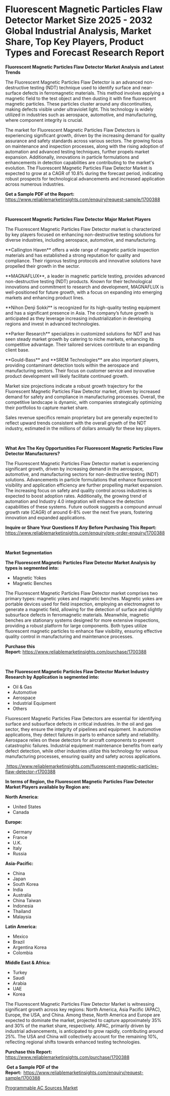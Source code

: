 <p><h1>Fluorescent Magnetic Particles Flaw Detector Market Size 2025 - 2032 Global Industrial Analysis, Market Share, Top Key Players, Product Types and Forecast Research Report</h1></p><p><strong>Fluorescent Magnetic Particles Flaw Detector Market Analysis and Latest Trends</strong></p>
<p><p>The Fluorescent Magnetic Particles Flaw Detector is an advanced non-destructive testing (NDT) technique used to identify surface and near-surface defects in ferromagnetic materials. This method involves applying a magnetic field to the test object and then dusting it with fine fluorescent magnetic particles. These particles cluster around any discontinuities, making defects visible under ultraviolet light. This technology is widely utilized in industries such as aerospace, automotive, and manufacturing, where component integrity is crucial.</p><p>The market for Fluorescent Magnetic Particles Flaw Detectors is experiencing significant growth, driven by the increasing demand for quality assurance and safety standards across various sectors. The growing focus on maintenance and inspection processes, along with the rising adoption of automation and advanced testing techniques, further propels market expansion. Additionally, innovations in particle formulations and enhancements in detection capabilities are contributing to the market's evolution. The Fluorescent Magnetic Particles Flaw Detector Market is expected to grow at a CAGR of 10.8% during the forecast period, indicating robust prospects for technological advancements and increased application across numerous industries.</p></p>
<p><strong>Get a Sample PDF of the Report:&nbsp;</strong> <a href="https://www.reliablemarketinsights.com/enquiry/request-sample/1700388?utm_campaign=2013&utm_medium=2&utm_source=Github&utm_content=ia&utm_term=09012025&utm_id=fluorescent-magnetic-particles-flaw-detector">https://www.reliablemarketinsights.com/enquiry/request-sample/1700388</a></p>
<p>&nbsp;</p>
<p><strong>Fluorescent Magnetic Particles Flaw Detector Major Market Players</strong></p>
<p><p>The Fluorescent Magnetic Particles Flaw Detector market is characterized by key players focused on enhancing non-destructive testing solutions for diverse industries, including aerospace, automotive, and manufacturing.</p><p>**Callington Haven** offers a wide range of magnetic particle inspection materials and has established a strong reputation for quality and compliance. Their rigorous testing protocols and innovative solutions have propelled their growth in the sector.</p><p>**MAGNAFLUX**, a leader in magnetic particle testing, provides advanced non-destructive testing (NDT) products. Known for their technological innovations and commitment to research and development, MAGNAFLUX is well-positioned for future growth, with a focus on expanding into emerging markets and enhancing product lines.</p><p>**Nihon Denji Sokki** is recognized for its high-quality testing equipment and has a significant presence in Asia. The company’s future growth is anticipated as they leverage increasing industrialization in developing regions and invest in advanced technologies.</p><p>**Parker Research** specializes in customized solutions for NDT and has seen steady market growth by catering to niche markets, enhancing its competitive advantage. Their tailored services contribute to an expanding client base.</p><p>**Gould-Bass** and **SREM Technologies** are also important players, providing contaminant detection tools within the aerospace and manufacturing sectors. Their focus on customer service and innovative product development will likely facilitate continued growth.</p><p>Market size projections indicate a robust growth trajectory for the Fluorescent Magnetic Particles Flaw Detector market, driven by increased demand for safety and compliance in manufacturing processes. Overall, the competitive landscape is dynamic, with companies strategically optimizing their portfolios to capture market share. </p><p>Sales revenue specifics remain proprietary but are generally expected to reflect upward trends consistent with the overall growth of the NDT industry, estimated in the millions of dollars annually for these key players.</p></p>
<p>&nbsp;</p>
<p><strong>What Are The Key Opportunities For Fluorescent Magnetic Particles Flaw Detector Manufacturers?</strong></p>
<p><p>The Fluorescent Magnetic Particles Flaw Detector market is experiencing significant growth, driven by increasing demand in the aerospace, automotive, and manufacturing sectors for non-destructive testing (NDT) solutions. Advancements in particle formulations that enhance fluorescent visibility and application efficiency are further propelling market expansion. The increasing focus on safety and quality control across industries is expected to boost adoption rates. Additionally, the growing trend of automation and Industry 4.0 integration will enhance the detection capabilities of these systems. Future outlook suggests a compound annual growth rate (CAGR) of around 6-8% over the next five years, fostering innovation and expanded applications.</p></p>
<p><strong>Inquire or Share Your Questions If Any Before Purchasing This Report:</strong> <a href="https://www.reliablemarketinsights.com/enquiry/pre-order-enquiry/1700388?utm_campaign=2013&utm_medium=2&utm_source=Github&utm_content=ia&utm_term=09012025&utm_id=fluorescent-magnetic-particles-flaw-detector">https://www.reliablemarketinsights.com/enquiry/pre-order-enquiry/1700388</a></p>
<p>&nbsp;</p>
<p><strong>Market Segmentation</strong></p>
<p><strong>The Fluorescent Magnetic Particles Flaw Detector Market Analysis by types is segmented into:</strong></p>
<p><ul><li>Magnetic Yokes</li><li>Magnetic Benches</li></ul></p>
<p><p>The Fluorescent Magnetic Particles Flaw Detector market comprises two primary types: magnetic yokes and magnetic benches. Magnetic yokes are portable devices used for field inspection, employing an electromagnet to generate a magnetic field, allowing for the detection of surface and slightly subsurface defects in ferromagnetic materials. Meanwhile, magnetic benches are stationary systems designed for more extensive inspections, providing a robust platform for large components. Both types utilize fluorescent magnetic particles to enhance flaw visibility, ensuring effective quality control in manufacturing and maintenance processes.</p></p>
<p><strong>Purchase this Report:&nbsp;</strong><a href="https://www.reliablemarketinsights.com/purchase/1700388?utm_campaign=2013&utm_medium=2&utm_source=Github&utm_content=ia&utm_term=09012025&utm_id=fluorescent-magnetic-particles-flaw-detector">https://www.reliablemarketinsights.com/purchase/1700388</a></p>
<p>&nbsp;</p>
<p><strong>The Fluorescent Magnetic Particles Flaw Detector Market Industry Research by Application is segmented into:</strong></p>
<p><ul><li>Oil & Gas</li><li>Automotive</li><li>Aerospace</li><li>Industrial Equipment</li><li>Others</li></ul></p>
<p><p>Fluorescent Magnetic Particles Flaw Detectors are essential for identifying surface and subsurface defects in critical industries. In the oil and gas sector, they ensure the integrity of pipelines and equipment. In automotive applications, they detect failures in parts to enhance safety and reliability. Aerospace relies on these detectors for aircraft components to prevent catastrophic failures. Industrial equipment maintenance benefits from early defect detection, while other industries utilize this technology for various manufacturing processes, ensuring quality and safety across applications.</p></p>
<p><a href="https://www.reliablemarketinsights.com/fluorescent-magnetic-particles-flaw-detector-r1700388?utm_campaign=2013&utm_medium=2&utm_source=Github&utm_content=ia&utm_term=09012025&utm_id=fluorescent-magnetic-particles-flaw-detector">&nbsp;https://www.reliablemarketinsights.com/fluorescent-magnetic-particles-flaw-detector-r1700388</a></p>
<p><strong>In terms of Region, the Fluorescent Magnetic Particles Flaw Detector Market Players available by Region are:</strong></p>
<p>
    <p> <strong> North America: </strong>
        <ul>
            <li>United States</li>
            <li>Canada</li>
        </ul>
        </p> 
    <p> <strong> Europe: </strong>
        <ul>
            <li>Germany</li>
            <li>France</li>
            <li>U.K.</li>
            <li>Italy</li>
            <li>Russia</li>
        </ul>
        </p> 
    <p> <strong> Asia-Pacific: </strong>
        <ul>
            <li>China</li>
            <li>Japan</li>
            <li>South Korea</li>
            <li>India</li>
            <li>Australia</li>
            <li>China Taiwan</li>
            <li>Indonesia</li>
            <li>Thailand</li>
            <li>Malaysia</li>
        </ul>
        </p> 
    <p> <strong> Latin America: </strong>
        <ul>
            <li>Mexico</li>
            <li>Brazil</li>
            <li>Argentina Korea</li>
            <li>Colombia</li>
        </ul>
        </p> 
    <p> <strong> Middle East & Africa: </strong>
        <ul>
            <li>Turkey</li>
            <li>Saudi</li>
            <li>Arabia</li>
            <li>UAE</li>
            <li>Korea</li>
        </ul>
    </p>
    </p>
<p><p>The Fluorescent Magnetic Particles Flaw Detector Market is witnessing significant growth across key regions: North America, Asia Pacific (APAC), Europe, the USA, and China. Among these, North America and Europe are expected to dominate the market, projected to capture approximately 35% and 30% of the market share, respectively. APAC, primarily driven by industrial advancements, is anticipated to grow rapidly, contributing around 25%. The USA and China will collectively account for the remaining 10%, reflecting regional shifts towards enhanced testing technologies.</p></p>
<p><strong>Purchase this Report: </strong><a href="https://www.reliablemarketinsights.com/purchase/1700388?utm_campaign=2013&utm_medium=2&utm_source=Github&utm_content=ia&utm_term=09012025&utm_id=fluorescent-magnetic-particles-flaw-detector">https://www.reliablemarketinsights.com/purchase/1700388</a></p>
<p>&nbsp;<strong>Get a Sample PDF of the Report:&nbsp;&nbsp;</strong><a href="https://www.reliablemarketinsights.com/enquiry/request-sample/1700388?utm_campaign=2013&utm_medium=2&utm_source=Github&utm_content=ia&utm_term=09012025&utm_id=fluorescent-magnetic-particles-flaw-detector">https://www.reliablemarketinsights.com/enquiry/request-sample/1700388</a></p>
<p><strong></strong></p>
<p><p><a href="https://github.com/MarciaRunte/Market-Research-Report-List-1/blob/main/programmable-ac-sources-market.md?utm_campaign=2013&utm_medium=2&utm_source=Github&utm_content=ia&utm_term=09012025&utm_id=fluorescent-magnetic-particles-flaw-detector">Programmable AC Sources Market</a></p></p>